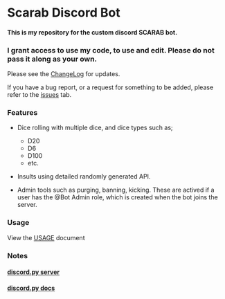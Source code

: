 # **Scarab Discord Bot**



#### This is my repository for the custom discord SCARAB bot.

### I grant access to use my code, to use and edit. **Please do not pass it along as your own.**

Please see the [ChangeLog](https://github.com/Soulsender/scarabbot/blob/master/CHANGELOG.md) for updates.

If you have a bug report, or a request for something to be added, please refer to the [issues](https://github.com/Soulsender/scarabbot/issues) tab.

### **Features**
- Dice rolling with multiple dice, and dice types such as;
  - D20
  - D6
  - D100
  - etc.

- Insults using detailed randomly generated API.
- Admin tools such as purging, banning, kicking. These are actived if a user has the @Bot Admin role, which is created when the bot joins the server. 

### **Usage**
View the [USAGE](https://github.com/Soulsender/scarabbot/blob/master/USAGE.md) document


### **Notes**
#### [discord.py server](https://discord.gg/r3sSKJJ)
#### [discord.py docs](https://discordpy.readthedocs.io/en/stable/api.html)
